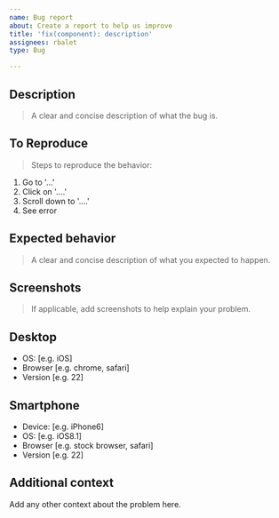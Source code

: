 ```yaml
---
name: Bug report
about: Create a report to help us improve
title: 'fix(component): description'
assignees: rbalet
type: Bug

---
```


## Description
> A clear and concise description of what the bug is.

## To Reproduce
> Steps to reproduce the behavior:
1. Go to '...'
2. Click on '....'
3. Scroll down to '....'
4. See error

## Expected behavior
> A clear and concise description of what you expected to happen.

## Screenshots
> If applicable, add screenshots to help explain your problem.

## Desktop 
 - OS: [e.g. iOS]
 - Browser [e.g. chrome, safari]
 - Version [e.g. 22]

## Smartphone
 - Device: [e.g. iPhone6]
 - OS: [e.g. iOS8.1]
 - Browser [e.g. stock browser, safari]
 - Version [e.g. 22]

## Additional context
Add any other context about the problem here.
